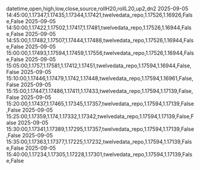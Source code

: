 datetime,open,high,low,close,source,rollH20,rollL20,up2,dn2
2025-09-05 14:45:00,1.17347,1.17435,1.17344,1.17421,twelvedata_repo,1.17526,1.16926,False,False
2025-09-05 14:50:00,1.17422,1.17502,1.17417,1.17481,twelvedata_repo,1.17526,1.16944,False,False
2025-09-05 14:55:00,1.17482,1.17507,1.17444,1.17488,twelvedata_repo,1.17526,1.16944,False,False
2025-09-05 15:00:00,1.17493,1.17594,1.17459,1.17556,twelvedata_repo,1.17526,1.16944,False,False
2025-09-05 15:05:00,1.1757,1.17581,1.17412,1.17451,twelvedata_repo,1.17594,1.16944,False,False
2025-09-05 15:10:00,1.17446,1.17479,1.1742,1.17448,twelvedata_repo,1.17594,1.16961,False,False
2025-09-05 15:15:00,1.17447,1.17486,1.17411,1.17433,twelvedata_repo,1.17594,1.17139,False,False
2025-09-05 15:20:00,1.17437,1.17465,1.17345,1.17357,twelvedata_repo,1.17594,1.17139,False,False
2025-09-05 15:25:00,1.17359,1.174,1.17332,1.17342,twelvedata_repo,1.17594,1.17139,False,False
2025-09-05 15:30:00,1.17341,1.17389,1.17295,1.17357,twelvedata_repo,1.17594,1.17139,False,False
2025-09-05 15:35:00,1.17363,1.17377,1.17225,1.17232,twelvedata_repo,1.17594,1.17139,False,False
2025-09-05 15:40:00,1.17234,1.17305,1.17228,1.17301,twelvedata_repo,1.17594,1.17139,False,False
